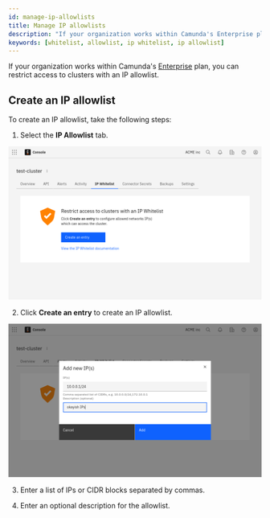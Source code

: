 ```yaml
---
id: manage-ip-allowlists
title: Manage IP allowlists
description: "If your organization works within Camunda's Enterprise plan, you can restrict access to clusters with an IP allowlist."
keywords: [whitelist, allowlist, ip whitelist, ip allowlist]
---
```


If your organization works within Camunda's [Enterprise](https://camunda.com/enterprise/) plan, you can restrict access to clusters with an IP allowlist.

## Create an IP allowlist

To create an IP allowlist, take the following steps:

1. Select the **IP Allowlist** tab.

![cluster-details](./img/cluster-detail-ip-whitelists.png)

2. Click **Create an entry** to create an IP allowlist.

![create-alert](./img/cluster-detail-create-ip-whitelist.png)

3. Enter a list of IPs or CIDR blocks separated by commas.

4. Enter an optional description for the allowlist.
